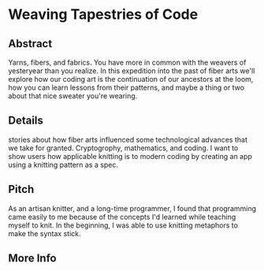 
# Weaving Tapestries of Code

## Abstract

Yarns, fibers, and fabrics. You have more in common with the weavers of yesteryear than you realize. In this expedition into the past of fiber arts we'll explore how our coding art is the continuation of our ancestors at the loom, how you can learn lessons from their patterns, and maybe a thing or two about that nice sweater you're wearing.

## Details

stories about how fiber arts influenced some technological advances that we take for granted. Cryptogrophy, mathematics, and coding. I want to show users how applicable knitting is to modern coding by creating an app using a knitting pattern as a spec. 

## Pitch
As an artisan knitter, and a long-time programmer, I found that programming came easily to me because of the concepts I'd learned while teaching myself to knit. In the beginning, I was able to use knitting metaphors to make the syntax stick. 

## More Info
